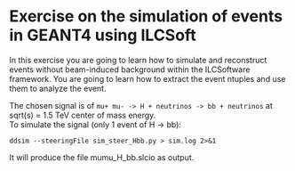 # Exercise on the simulation of events in GEANT4 using ILCSoft

In this exercise you are going to learn how to simulate and reconstruct events without beam-induced background within the ILCSoftware framework. You are going to learn how to extract the event ntuples and use them to analyze the event. 

The chosen signal is of `mu+ mu- -> H + neutrinos -> bb + neutrinos` at sqrt(s) = 1.5 TeV center of mass energy.  
To simulate the signal (only 1 event of H -> bb):

```
ddsim --steeringFile sim_steer_Hbb.py > sim.log 2>&1
```

It will produce the file mumu_H_bb.slcio as output.
